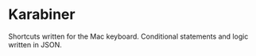 # Karabiner
Shortcuts written for the Mac keyboard. Conditional statements and logic
written in JSON.

